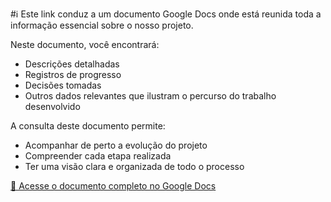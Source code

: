  #ℹ️ Este link conduz a um documento Google Docs onde está reunida toda a informação essencial sobre o nosso projeto.

 Neste documento, você encontrará:
 - Descrições detalhadas
 - Registros de progresso
 - Decisões tomadas
 - Outros dados relevantes que ilustram o percurso do trabalho desenvolvido

 A consulta deste documento permite:
 - Acompanhar de perto a evolução do projeto
 - Compreender cada etapa realizada
 - Ter uma visão clara e organizada de todo o processo

 [📄 Acesse o documento completo no Google Docs](https://docs.google.com/document/d/1EG7OtlMjdvNs43Q2vH6V4-s4NddUcvcaw1VI1k_O9N0/edit?usp=sharing)
